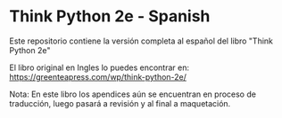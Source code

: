 # Think Python 2e - Spanish
Este repositorio contiene la versión completa al español del libro "Think Python 2e"

El libro original en Ingles lo puedes encontrar en: https://greenteapress.com/wp/think-python-2e/

Nota: En este libro los apendices aún se encuentran en proceso de traducción, luego pasará a revisión y al final a maquetación.

